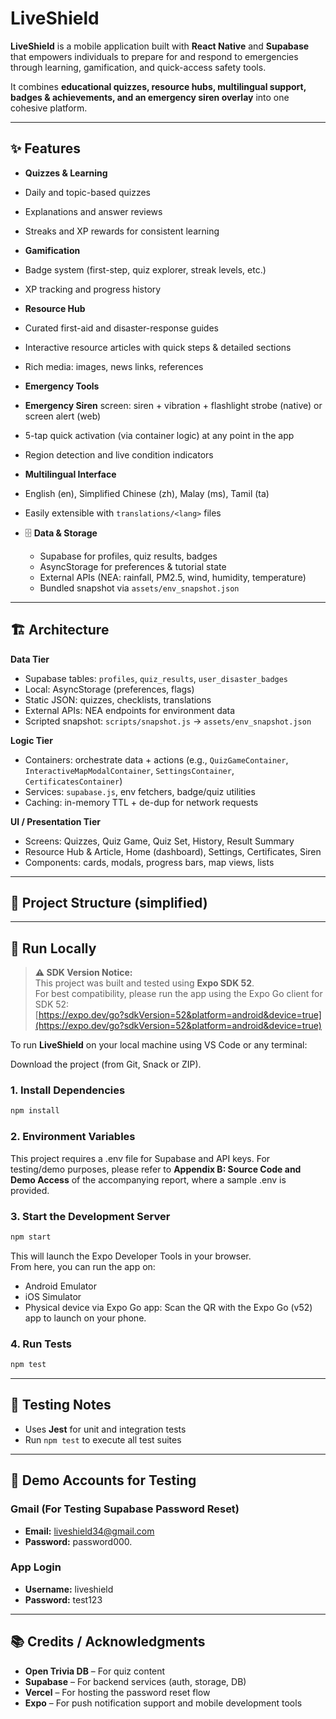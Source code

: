 # LiveShield

**LiveShield** is a mobile application built with **React Native** and **Supabase** that empowers individuals to prepare for and respond to emergencies through learning, gamification, and quick-access safety tools.

It combines **educational quizzes, resource hubs, multilingual support, badges & achievements, and an emergency siren overlay** into one cohesive platform.

---

## ✨ Features

-  **Quizzes & Learning**

  - Daily and topic-based quizzes
  - Explanations and answer reviews
  - Streaks and XP rewards for consistent learning

-  **Gamification**

  - Badge system (first-step, quiz explorer, streak levels, etc.)
  - XP tracking and progress history

-  **Resource Hub**

  - Curated first-aid and disaster-response guides
  - Interactive resource articles with quick steps & detailed sections
  - Rich media: images, news links, references

-  **Emergency Tools**
  - **Emergency Siren** screen: siren + vibration + flashlight strobe (native) or screen alert (web)
  - 5-tap quick activation (via container logic) at any point in the app
  - Region detection and live condition indicators

-  **Multilingual Interface**

  - English (en), Simplified Chinese (zh), Malay (ms), Tamil (ta)
  - Easily extensible with `translations/<lang>` files

- 🗄 **Data & Storage**
  - Supabase for profiles, quiz results, badges
  - AsyncStorage for preferences & tutorial state
  - External APIs (NEA: rainfall, PM2.5, wind, humidity, temperature)
  - Bundled snapshot via `assets/env_snapshot.json`

---

## 🏗 Architecture

**Data Tier**

- Supabase tables: `profiles`, `quiz_results`, `user_disaster_badges`
- Local: AsyncStorage (preferences, flags)
- Static JSON: quizzes, checklists, translations
- External APIs: NEA endpoints for environment data
- Scripted snapshot: `scripts/snapshot.js` → `assets/env_snapshot.json`

**Logic Tier**

- Containers: orchestrate data + actions (e.g., `QuizGameContainer`, `InteractiveMapModalContainer`, `SettingsContainer`, `CertificatesContainer`)
- Services: `supabase.js`, env fetchers, badge/quiz utilities
- Caching: in-memory TTL + de-dup for network requests

**UI / Presentation Tier**

- Screens: Quizzes, Quiz Game, Quiz Set, History, Result Summary
- Resource Hub & Article, Home (dashboard), Settings, Certificates, Siren
- Components: cards, modals, progress bars, map views, lists

---

## 📂 Project Structure (simplified)

---

## 🚀 Run Locally

> **⚠️ SDK Version Notice:**  
> This project was built and tested using **Expo SDK 52**.  
> For best compatibility, please run the app using the Expo Go client for SDK 52:  
> [https://expo.dev/go?sdkVersion=52&platform=android&device=true](https://expo.dev/go?sdkVersion=52&platform=android&device=true)

To run **LiveShield** on your local machine using VS Code or any terminal:

Download the project (from Git, Snack or ZIP).

### 1. Install Dependencies

```bash
npm install
```

### 2. Environment Variables

This project requires a .env file for Supabase and API keys. For testing/demo purposes, please refer to **Appendix B: Source Code and Demo Access** of the accompanying report, where a sample .env is provided.

### 3. Start the Development Server

```bash
npm start
```

This will launch the Expo Developer Tools in your browser.  
From here, you can run the app on:

- Android Emulator
- iOS Simulator
- Physical device via Expo Go app: Scan the QR with the Expo Go (v52) app to launch on your phone.

### 4. Run Tests

```bash
npm test
```

---

## 🧪 Testing Notes

- Uses **Jest** for unit and integration tests
- Run `npm test` to execute all test suites

---

## 👥 Demo Accounts for Testing

### Gmail (For Testing Supabase Password Reset)

- **Email:** liveshield34@gmail.com
- **Password:** password000.

### App Login

- **Username:** liveshield
- **Password:** test123

---


## 📚 Credits / Acknowledgments

- **Open Trivia DB** – For quiz content
- **Supabase** – For backend services (auth, storage, DB)
- **Vercel** – For hosting the password reset flow
- **Expo** – For push notification support and mobile development tools
